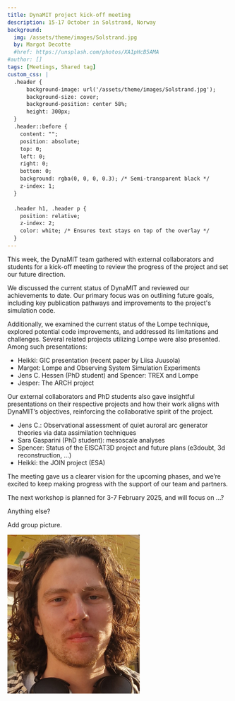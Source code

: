```yaml
---
title: DynaMIT project kick-off meeting
description: 15-17 October in Solstrand, Norway
background:
  img: /assets/theme/images/Solstrand.jpg
  by: Margot Decotte
  #href: https://unsplash.com/photos/XA1pHcB5AMA
#author: []
tags: [Meetings, Shared tag]
custom_css: |
  .header {
      background-image: url('/assets/theme/images/Solstrand.jpg');
      background-size: cover;
      background-position: center 58%;
      height: 300px;
  }
  .header::before {
    content: "";
    position: absolute;
    top: 0;
    left: 0;
    right: 0;
    bottom: 0;
    background: rgba(0, 0, 0, 0.3); /* Semi-transparent black */
    z-index: 1;
  }

  .header h1, .header p {
    position: relative;
    z-index: 2;
    color: white; /* Ensures text stays on top of the overlay */
  }
---
```


<style>
{{ page.custom_css }}
</style>

This week, the DynaMIT team gathered with external collaborators and students for a kick-off meeting to review the progress of the project and set our future direction.

We discussed the current status of DynaMIT and reviewed our achievements to date. Our primary focus was on outlining future goals, including key publication pathways and improvements to the project's simulation code. 

Additionally, we examined the current status of the Lompe technique, explored potential code improvements, and addressed its limitations and challenges. Several related projects utilizing Lompe were also presented. Among such presentations:
- Heikki: GIC presentation (recent paper by Liisa Juusola)
- Margot: Lompe and Observing System Simulation Experiments
- Jens C. Hessen (PhD student) and Spencer: TREX and Lompe
- Jesper: The ARCH project

Our external collaborators and PhD students also gave insightful presentations on their respective projects and how their work aligns with DynaMIT’s objectives, reinforcing the collaborative spirit of the project. 
- Jens C.: Observational assessment of quiet auroral arc generator theories via data assimilation techniques 
- Sara Gasparini (PhD student): mesoscale analyses
- Spencer: Status of the EISCAT3D project and future plans (e3doubt, 3d reconstruction, ...)
- Heikki: the JOIN project (ESA)

The meeting gave us a clearer vision for the upcoming phases, and we’re excited to keep making progress with the support of our team and partners.

The next workshop is planned for 3-7 February 2025, and will focus on ...?

Anything else?

Add group picture. 

<!-- ![Alt Text](/assets/theme/images/Solstrand.jpg) -->
<!-- ![Alt Text](/assets/theme/images/Solstrand.jpg){ width=300px height=200px } -->
<img src="/assets/theme/images/Michael3.jpg" alt="Alt Text" width="300">
